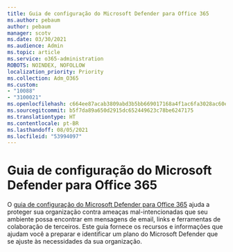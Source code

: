 ```yaml
---
title: Guia de configuração do Microsoft Defender para Office 365
ms.author: pebaum
author: pebaum
manager: scotv
ms.date: 03/30/2021
ms.audience: Admin
ms.topic: article
ms.service: o365-administration
ROBOTS: NOINDEX, NOFOLLOW
localization_priority: Priority
ms.collection: Adm_O365
ms.custom:
- "10088"
- "3100021"
ms.openlocfilehash: c664ee87acab3809abd3b5bb669017168a4f1ac6fa3028ac60ed9c86269b1dc9
ms.sourcegitcommit: b5f7da89a650d2915dc652449623c78be6247175
ms.translationtype: HT
ms.contentlocale: pt-BR
ms.lasthandoff: 08/05/2021
ms.locfileid: "53994097"
---
```

# <a name="microsoft-defender-for-office-365-setup-guide"></a>Guia de configuração do Microsoft Defender para Office 365

O [guia de configuração do Microsoft Defender para Office 365](https://go.microsoft.com/fwlink/?linkid=2146614) ajuda a proteger sua organização contra ameaças mal-intencionadas que seu ambiente possa encontrar em mensagens de email, links e ferramentas de colaboração de terceiros. Este guia fornece os recursos e informações que ajudam você a preparar e identificar um plano do Microsoft Defender que se ajuste às necessidades da sua organização.